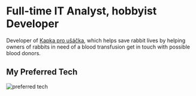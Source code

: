 # Full-time IT Analyst, hobbyist Developer

Developer of [Kapka pro ušáčka](https://www.kapkaprousacka.cz), which helps save rabbit lives by helping owners of rabbits in need of a blood transfusion get in touch with possible blood donors.

## My Preferred Tech
![preferred tech](https://simpleskill.icons.workers.dev/svg?i=go,node.js,typescript,vue.js,postgresql,docker)
